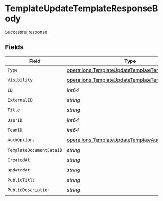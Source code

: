 # TemplateUpdateTemplateResponseBody

Successful response


## Fields

| Field                                                                                                                        | Type                                                                                                                         | Required                                                                                                                     | Description                                                                                                                  |
| ---------------------------------------------------------------------------------------------------------------------------- | ---------------------------------------------------------------------------------------------------------------------------- | ---------------------------------------------------------------------------------------------------------------------------- | ---------------------------------------------------------------------------------------------------------------------------- |
| `Type`                                                                                                                       | [operations.TemplateUpdateTemplateTemplatesType](../../models/operations/templateupdatetemplatetemplatestype.md)             | :heavy_check_mark:                                                                                                           | N/A                                                                                                                          |
| `Visibility`                                                                                                                 | [operations.TemplateUpdateTemplateTemplatesVisibility](../../models/operations/templateupdatetemplatetemplatesvisibility.md) | :heavy_check_mark:                                                                                                           | N/A                                                                                                                          |
| `ID`                                                                                                                         | *int64*                                                                                                                      | :heavy_check_mark:                                                                                                           | N/A                                                                                                                          |
| `ExternalID`                                                                                                                 | *string*                                                                                                                     | :heavy_check_mark:                                                                                                           | N/A                                                                                                                          |
| `Title`                                                                                                                      | *string*                                                                                                                     | :heavy_check_mark:                                                                                                           | N/A                                                                                                                          |
| `UserID`                                                                                                                     | *int64*                                                                                                                      | :heavy_check_mark:                                                                                                           | N/A                                                                                                                          |
| `TeamID`                                                                                                                     | *int64*                                                                                                                      | :heavy_check_mark:                                                                                                           | N/A                                                                                                                          |
| `AuthOptions`                                                                                                                | [operations.TemplateUpdateTemplateAuthOptions](../../models/operations/templateupdatetemplateauthoptions.md)                 | :heavy_check_mark:                                                                                                           | N/A                                                                                                                          |
| `TemplateDocumentDataID`                                                                                                     | *string*                                                                                                                     | :heavy_check_mark:                                                                                                           | N/A                                                                                                                          |
| `CreatedAt`                                                                                                                  | *string*                                                                                                                     | :heavy_check_mark:                                                                                                           | N/A                                                                                                                          |
| `UpdatedAt`                                                                                                                  | *string*                                                                                                                     | :heavy_check_mark:                                                                                                           | N/A                                                                                                                          |
| `PublicTitle`                                                                                                                | *string*                                                                                                                     | :heavy_check_mark:                                                                                                           | N/A                                                                                                                          |
| `PublicDescription`                                                                                                          | *string*                                                                                                                     | :heavy_check_mark:                                                                                                           | N/A                                                                                                                          |